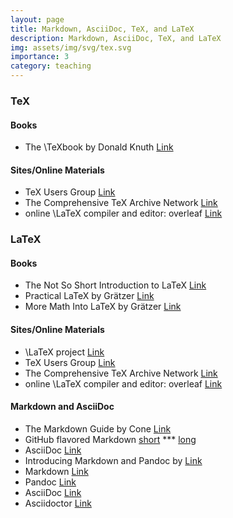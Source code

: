 ```yaml
---
layout: page
title: Markdown, AsciiDoc, TeX, and LaTeX
description: Markdown, AsciiDoc, TeX, and LaTeX
img: assets/img/svg/tex.svg
importance: 3
category: teaching
---
```


### TeX

#### Books

* The \TeXbook by Donald Knuth [Link](https://www.ctan.org/pkg/texbook?lang=en)
   
#### Sites/Online Materials

* TeX Users Group [Link](https://tug.org/)
* The Comprehensive TeX Archive Network [Link](https://ctan.org/)
* online \LaTeX compiler and editor: overleaf [Link](https://www.overleaf.com/)

### LaTeX

#### Books

* The Not So Short Introduction to LaTeX [Link](https://tobi.oetiker.ch/lshort/lshort.pdf)
* Practical LaTeX by Grätzer [Link](https://link.springer.com/book/10.1007/978-3-319-06425-3)
* More Math Into LaTeX by Grätzer [Link](https://link.springer.com/book/10.1007/978-3-319-23796-1)

#### Sites/Online Materials

* \LaTeX project [Link](https://www.latex-project.org/)
* TeX Users Group [Link](https://tug.org/)
* The Comprehensive TeX Archive Network [Link](https://ctan.org/)
* online \LaTeX compiler and editor: overleaf [Link](https://www.overleaf.com/)

#### Markdown and AsciiDoc

* The Markdown Guide by Cone [Link](https://www.markdownguide.org/book/)
* GitHub flavored Markdown [short](https://docs.github.com/en/get-started/writing-on-github/getting-started-with-writing-and-formatting-on-github/basic-writing-and-formatting-syntax) *** [long](https://github.github.com/gfm/)
* AsciiDoc [Link](https://asciidoc.org)
* Introducing Markdown and Pandoc by [Link](https://www.oreilly.com/library/view/introducing-markdown-and/9781484251492/?_gl=1*mp73u0*_ga*MzQzMDQyOTA1LjE2NzM5NzI3NTg.*_ga_092EL089CH*MTY3Mzk4NDY5OS4yLjAuMTY3Mzk4NDY5OS42MC4wLjA.)
* Markdown [Link](https://daringfireball.net/projects/markdown/)
* Pandoc [Link](https://pandoc.org)
* AsciiDoc [Link](https://asciidoc.org)
* Asciidoctor [Link](https://asciidoctor.org)


